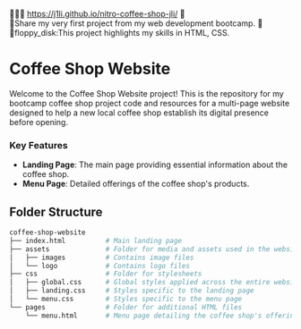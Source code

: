 :link::link::link: https://j1li.github.io/nitro-coffee-shop-jli/  :tada:  
:tada:Share my very first project from my web development bootcamp.   :tada:  
:floppy_disk:floppy_disk:This project highlights my skills in HTML, CSS.  
# Coffee Shop Website

Welcome to the Coffee Shop Website project! This is the repository for my bootcamp coffee shop project code and resources for a multi-page website designed to help a new local coffee shop establish its digital presence before opening.

### Key Features

- **Landing Page**: The main page providing essential information about the coffee shop.
- **Menu Page**: Detailed offerings of the coffee shop's products.

## Folder Structure

```bash
coffee-shop-website
├── index.html          # Main landing page
├── assets              # Folder for media and assets used in the website
│   ├── images          # Contains image files
│   └── logo            # Contains logo files
├── css                 # Folder for stylesheets
│   ├── global.css      # Global styles applied across the entire website
│   ├── landing.css     # Styles specific to the landing page
│   └── menu.css        # Styles specific to the menu page
└── pages               # Folder for additional HTML files
    └── menu.html       # Menu page detailing the coffee shop's offerings

```


